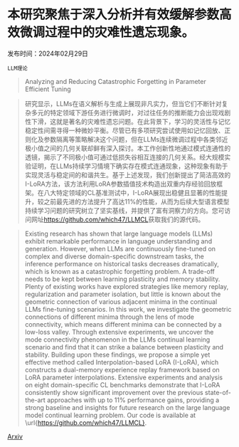 # 本研究聚焦于深入分析并有效缓解参数高效微调过程中的灾难性遗忘现象。

发布时间：2024年02月29日

`LLM理论`

> Analyzing and Reducing Catastrophic Forgetting in Parameter Efficient Tuning

> 研究显示，LLMs在语义解析与生成上展现非凡实力，但当它们不断针对复杂多元的特定领域下游任务进行微调时，对过往任务的推断能力会出现戏剧性下滑，这就是著名的灾难性遗忘问题。在此背景下，学习的灵活性与记忆稳定性间需寻得一种微妙平衡。尽管已有多项研究尝试使用如记忆回放、正则化及参数隔离等策略解决这个问题，但在LLMs连续微调过程中各类邻近极小值之间的几何关联却鲜有深入探讨。本工作创新性地通过模式连通性的透镜，揭示了不同极小值可通过低损失谷相互连接的几何关系。经大规模实验证明，在LLMs持续学习情境下确实存在模式连通现象，这种现象有助于实现灵活与稳定间的和谐共生。基于上述发现，我们创新提出了简洁高效的I-LoRA方法，该方法利用LoRA参数插值技术构造出双重内存经验回放框架。在八大特定领域的CL基准测试中，I-LoRA展现出稳健且显著的性能提升，较之前最先进的方法提升了高达$11\%$的性能，从而为后续大型语言模型持续学习问题的研究树立了坚实基线，并提供了富有洞察力的方向。您可访问网址<https://github.com/which47/LLMCL>获取我们的源代码。

> Existing research has shown that large language models (LLMs) exhibit remarkable performance in language understanding and generation. However, when LLMs are continuously fine-tuned on complex and diverse domain-specific downstream tasks, the inference performance on historical tasks decreases dramatically, which is known as a catastrophic forgetting problem. A trade-off needs to be kept between learning plasticity and memory stability. Plenty of existing works have explored strategies like memory replay, regularization and parameter isolation, but little is known about the geometric connection of various adjacent minima in the continual LLMs fine-tuning scenarios. In this work, we investigate the geometric connections of different minima through the lens of mode connectivity, which means different minima can be connected by a low-loss valley. Through extensive experiments, we uncover the mode connectivity phenomenon in the LLMs continual learning scenario and find that it can strike a balance between plasticity and stability. Building upon these findings, we propose a simple yet effective method called Interpolation-based LoRA (I-LoRA), which constructs a dual-memory experience replay framework based on LoRA parameter interpolations. Extensive experiments and analysis on eight domain-specific CL benchmarks demonstrate that I-LoRA consistently show significant improvement over the previous state-of-the-art approaches with up to $11\%$ performance gains, providing a strong baseline and insights for future research on the large language model continual learning problem. Our code is available at \url{https://github.com/which47/LLMCL}.

[Arxiv](https://arxiv.org/abs/2402.18865)